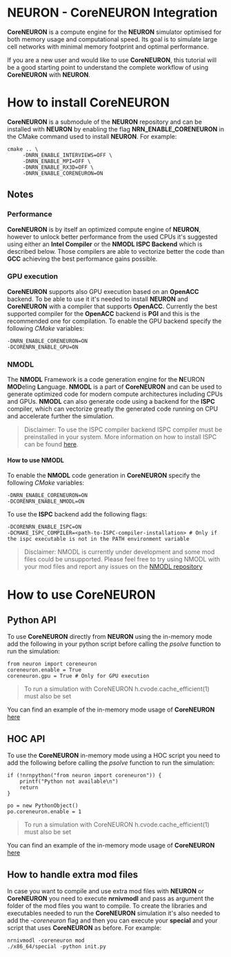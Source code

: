 # NEURON - CoreNEURON Integration

**CoreNEURON** is a compute engine for the **NEURON** simulator optimised for both memory usage and computational speed. Its goal is to simulate large cell networks with minimal memory footprint and optimal performance.

If you are a new user and would like to use **CoreNEURON**, this tutorial will be a good starting point to understand the complete workflow of using **CoreNEURON** with **NEURON**.


# How to install CoreNEURON

**CoreNEURON** is a submodule of the **NEURON** repository and can be installed with **NEURON** by enabling the flag **NRN_ENABLE_CORENEURON** in the CMake command used to install **NEURON**.
For example:

    cmake .. \
         -DNRN_ENABLE_INTERVIEWS=OFF \
         -DNRN_ENABLE_MPI=OFF \
         -DNRN_ENABLE_RX3D=OFF \
         -DNRN_ENABLE_CORENEURON=ON

## Notes

### Performance
**CoreNEURON** is by itself an optimized compute engine of **NEURON**, however to unlock better performance from the used CPUs it's suggested using either an **Intel Compiler** or the **NMODL ISPC Backend** which is described below. Those compilers are able to vectorize better the code than **GCC** achieving the best performance gains possible.

### GPU execution
**CoreNEURON** supports also GPU execution based on an **OpenACC** backend. To be able to use it it's needed to install **NEURON** and **CoreNEURON** with a compiler that supports **OpenACC**. Currently the best supported compiler for the **OpenACC** backend is **PGI** and this is the recommended one for compilation.
To enable the GPU backend specify the following *CMake* variables:

    -DNRN_ENABLE_CORENEURON=ON
    -DCORENRN_ENABLE_GPU=ON

### NMODL
The **NMODL** Framework is a code generation engine for the **N**EURON **MOD**eling **L**anguage. 
**NMODL** is a part of **CoreNEURON** and can be used to generate optimized code for modern compute architectures including CPUs and GPUs.
**NMODL** can also generate code using a backend for the **ISPC** compiler, which can vectorize greatly the generated code running on CPU and accelerate further the simulation.

> Disclaimer: To use the ISPC compiler backend ISPC compiler must be preinstalled in your system. More information on how to install ISPC can be found [here](https://ispc.github.io/downloads.html). 

#### How to use NMODL
To enable the **NMODL** code generation in **CoreNEURON** specify the following *CMake* variables:

    -DNRN_ENABLE_CORENEURON=ON
    -DCORENRN_ENABLE_NMODL=ON

To use the **ISPC** backend add the following flags:

    -DCORENRN_ENABLE_ISPC=ON
    -DCMAKE_ISPC_COMPILER=<path-to-ISPC-compiler-installation> # Only if the ispc executable is not in the PATH environment variable

> Disclaimer: NMODL is currently under development and some mod files could be unsupported. Please feel free to try using NMODL with your mod files and report any issues on the [NMODL repository](https://github.com/BlueBrain/nmodl)

# How to use CoreNEURON
## Python API
To use **CoreNEURON** directly from **NEURON** using the in-memory mode add the following in your python script before calling the *psolve* function to run the simulation:

    from neuron import coreneuron
    coreneuron.enable = True
    coreneuron.gpu = True # Only for GPU execution

> To run a simulation with CoreNEURON h.cvode.cache_efficient(1) must also be set

You can find an example of the in-memory mode usage of **CoreNEURON** [here](https://github.com/neuronsimulator/nrn/blob/master/test/coreneuron/test_direct.py)

## HOC API
To use the **CoreNEURON** in-memory mode using a HOC script you need to add the following before calling the *psolve* function to run the simulation:

    if (!nrnpython("from neuron import coreneuron")) {
        printf("Python not available\n")
        return
    }

    po = new PythonObject()
    po.coreneuron.enable = 1

> To run a simulation with CoreNEURON h.cvode.cache_efficient(1) must also be set

You can find an example of the in-memory mode usage of **CoreNEURON** [here](https://github.com/neuronsimulator/nrn/blob/master/test/coreneuron/test_direct.hoc)

## How to handle extra mod files
In case you want to compile and use extra mod files with **NEURON** or **CoreNEURON** you need to execute **nrnivmodl** and pass as argument the folder of the mod files you want to compile. To create the libraries and executables needed to run the **CoreNEURON** simulation it's also needed to add the *-coreneuron* flag and then you can execute your **special** and your script that uses **CoreNEURON** as before.
For example:

    nrnivmodl -coreneuron mod
    ./x86_64/special -python init.py
